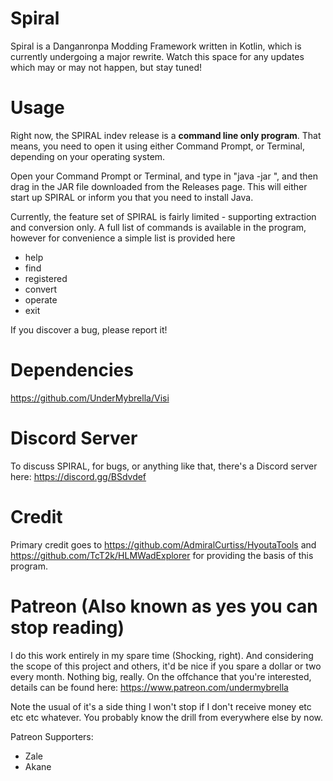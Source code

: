 # Spiral
Spiral is a Danganronpa Modding Framework written in Kotlin, which is currently undergoing a major rewrite. Watch this space for any updates which may or may not happen, but stay tuned!

# Usage
Right now, the SPIRAL indev release is a **command line only program**. That means, you need to open it using either Command Prompt, or Terminal, depending on your operating system.

Open your Command Prompt or Terminal, and type in "java -jar ", and then drag in the JAR file downloaded from the Releases page. This will either start up SPIRAL or inform you that you need to install Java.

Currently, the feature set of SPIRAL is fairly limited - supporting extraction and conversion only. A full list of commands is available in the program, however for convenience a simple list is provided here
* help
* find
* registered
* convert
* operate
* exit

If you discover a bug, please report it!

# Dependencies
https://github.com/UnderMybrella/Visi

# Discord Server
To discuss SPIRAL, for bugs, or anything like that, there's a Discord server here: https://discord.gg/BSdvdef

# Credit
Primary credit goes to https://github.com/AdmiralCurtiss/HyoutaTools and https://github.com/TcT2k/HLMWadExplorer for providing the basis of this program.

# Patreon (Also known as yes you can stop reading)
I do this work entirely in my spare time (Shocking, right). And considering the scope of this project and others, it'd be nice if you spare a dollar or two every month. Nothing big, really. On the offchance that you're interested, details can be found here: https://www.patreon.com/undermybrella

Note the usual of it's a side thing I won't stop if I don't receive money etc etc etc whatever. You probably know the drill from everywhere else by now.

Patreon Supporters:
* Zale
* Akane